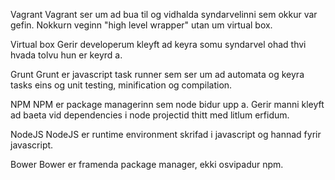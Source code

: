 Vagrant
Vagrant ser um ad bua til og vidhalda syndarvelinni sem okkur var gefin. Nokkurn veginn "high level wrapper" utan um virtual box.

Virtual box
Gerir developerum kleyft ad keyra somu syndarvel ohad thvi hvada tolvu hun er keyrd a.

Grunt
Grunt er javascript task runner sem ser um ad automata og keyra tasks eins og unit testing, minification og compilation.

NPM
NPM er package managerinn sem node bidur upp a. Gerir manni kleyft ad baeta vid dependencies i node projectid thitt med litlum erfidum.

NodeJS
NodeJS er runtime environment skrifad i javascript og hannad fyrir javascript. 

Bower
Bower er framenda package manager, ekki osvipadur npm.
